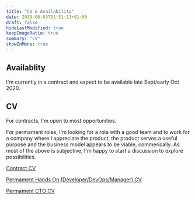 ```yaml
---
title: "CV & Availability"
date: 2019-06-03T21:51:13+01:00
draft: false
hideLastModified: true
keepImageRatio: true
summary: "CV"
showInMenu: true
---
```


## Availablity

I'm currently in a contract and expect to be available late Sept/early Oct 2020.

## CV

For contracts, I'm open to most opportunities.

For permament roles, I'm looking for a role with a good team and to work for a company where I appreciate the product, the product serves a useful purpose and the business model appears to be viable, commerically. As most of the above is subjective, I'm happy to start a discussion to explore possibilities.

[Contract CV](files/patrick_mcandrew_cv_it_contract.pdf)

[Permament Hands On (Developer/DevOps/Manager) CV](files/patrick_mcandrew_cv_it_perm.pdf)

[Permament CTO CV](files/patrick_mcandrew_cv_cto.pdf)



